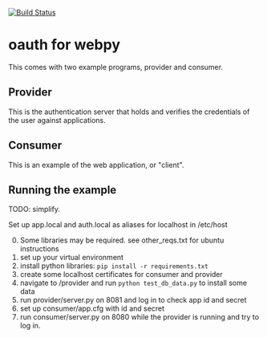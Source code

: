 [![Build Status](https://jenkins-rioauth.hotbed.io/buildStatus/icon?job=rioauth-provider)](https://jenkins-rioauth.hotbed.io/job/rioauth-provider)

# oauth for webpy

This comes with two example programs, provider and consumer.

## Provider
This is the authentication server that holds and verifies the credentials of the user against applications.

## Consumer
This is an example of the web application, or "client".

## Running the example
TODO: simplify.

Set up app.local and auth.local as aliases for localhost in /etc/host

0. Some libraries may be required. see other_reqs.txt for ubuntu instructions
1. set up your virtual environment
1. install python libraries: `pip install -r requirements.txt`
1. create some localhost certificates for consumer and provider
1. navigate to /provider and run `python test_db_data.py` to install some data
1. run provider/server.py on 8081 and log in to check app id and secret
1. set up consumer/app.cfg with id and secret
1. run consumer/server.py on 8080 while the provider is running and try to log in.

